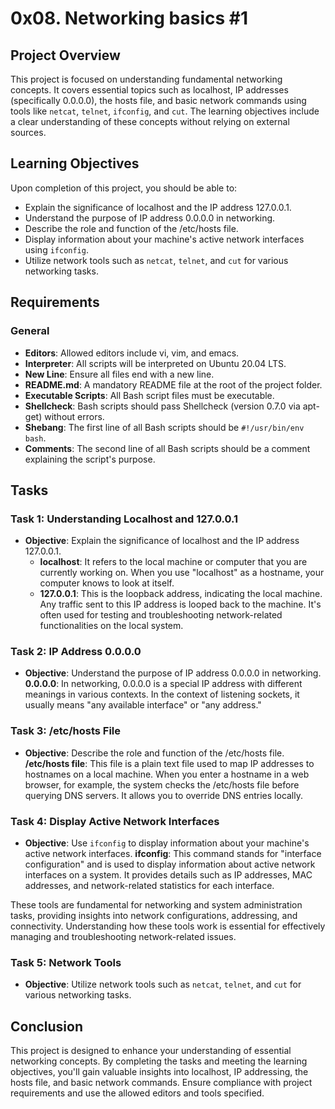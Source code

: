 
# 0x08. Networking basics #1

## Project Overview

This project is focused on understanding fundamental networking concepts. It covers essential topics such as localhost, IP addresses (specifically 0.0.0.0), the hosts file, and basic network commands using tools like `netcat`, `telnet`, `ifconfig`, and `cut`. The learning objectives include a clear understanding of these concepts without relying on external sources.

## Learning Objectives

Upon completion of this project, you should be able to:

-   Explain the significance of localhost and the IP address 127.0.0.1.
-   Understand the purpose of IP address 0.0.0.0 in networking.
-   Describe the role and function of the /etc/hosts file.
-   Display information about your machine's active network interfaces using `ifconfig`.
-   Utilize network tools such as `netcat`, `telnet`, and `cut` for various networking tasks.

## Requirements

### General

-   **Editors**: Allowed editors include vi, vim, and emacs.
-   **Interpreter**: All scripts will be interpreted on Ubuntu 20.04 LTS.
-   **New Line**: Ensure all files end with a new line.
-   **README.md**: A mandatory README file at the root of the project folder.
-   **Executable Scripts**: All Bash script files must be executable.
-   **Shellcheck**: Bash scripts should pass Shellcheck (version 0.7.0 via apt-get) without errors.
-   **Shebang**: The first line of all Bash scripts should be `#!/usr/bin/env bash`.
-   **Comments**: The second line of all Bash scripts should be a comment explaining the script's purpose.

## Tasks

### Task 1: Understanding Localhost and 127.0.0.1

-   **Objective**: Explain the significance of localhost and the IP address 127.0.0.1.
	-   **localhost**: It refers to the local machine or computer that you are currently working on. When you use "localhost" as a hostname, your computer knows to look at itself.
	-   **127.0.0.1**: This is the loopback address, indicating the local machine. Any traffic sent to this IP address is looped back to the machine. It's often used for testing and troubleshooting network-related functionalities on the local system.

### Task 2: IP Address 0.0.0.0

-   **Objective**: Understand the purpose of IP address 0.0.0.0 in networking.
	**0.0.0.0**: In networking, 0.0.0.0 is a special IP address with different meanings in various contexts. In the context of listening sockets, it usually means "any available interface" or "any address."

### Task 3: /etc/hosts File

-   **Objective**: Describe the role and function of the /etc/hosts file.
	**/etc/hosts file**: This file is a plain text file used to map IP addresses to hostnames on a local machine. When you enter a hostname in a web browser, for example, the system checks the /etc/hosts file before querying DNS servers. It allows you to override DNS entries locally.

### Task 4: Display Active Network Interfaces

-   **Objective**: Use `ifconfig` to display information about your machine's active network interfaces.
	**ifconfig**: This command stands for "interface configuration" and is used to display information about active network interfaces on a system. It provides details such as IP addresses, MAC addresses, and network-related statistics for each interface.

These tools are fundamental for networking and system administration tasks, providing insights into network configurations, addressing, and connectivity. Understanding how these tools work is essential for effectively managing and troubleshooting network-related issues.

### Task 5: Network Tools

-   **Objective**: Utilize network tools such as `netcat`, `telnet`, and `cut` for various networking tasks.

## Conclusion

This project is designed to enhance your understanding of essential networking concepts. By completing the tasks and meeting the learning objectives, you'll gain valuable insights into localhost, IP addressing, the hosts file, and basic network commands. Ensure compliance with project requirements and use the allowed editors and tools specified.
